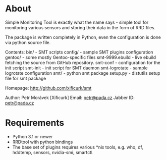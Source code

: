 About
============================================================================
Simple Monitoring Tool is exactly what the name says - simple tool for
monitoring various sensors and storing their data in the form of RRD files.

The package is written completely in Python, even the configuration is done
via python source file.


Contents:
    bin/ - SMT scripts
    config/ - sample SMT plugins configuration
    gentoo/ - some mostly Gentoo-specific files
        smt-9999.ebuild - live ebuild fetching the source from GitHub
          repository.
        smt-conf - configuration for the init script
        smt-init - init script for SMT daemon
        smt-logrotate - sample logrotate configuration
    smt/ - python smt package
    setup.py - distutils setup file for smt package

Homepage:
    http://github.com/xificurk/smt

Author:
    Petr Morávek [Xificurk]
    Email: petr@pada.cz
    Jabber ID: petr@pada.cz

Requirements
============================================================================
* Python 3.1 or newer
* RRDtool with python bindings
* The base set of plugins requires various *nix tools, e.g. who, df, hddtemp,
  sensors, nvidia-smi, smartctl.